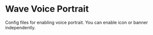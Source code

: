 # Wave Voice Portrait
Config files for enabling voice portrait. You can enable icon or banner independently.